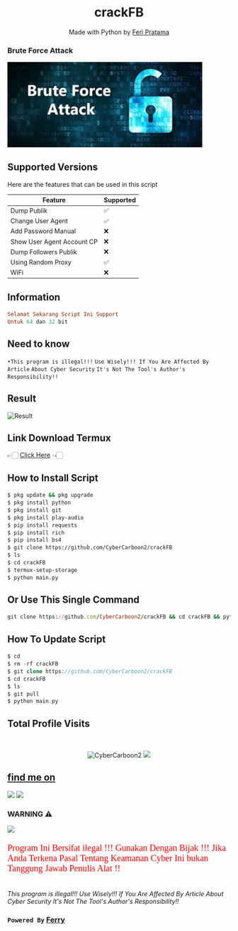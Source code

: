 <h1 align="center">
  crackFB
</h1>
</div>
<p align="center">
  Made with Python by <a href="https://github.com/CyberCarboon2">Feri Pratama</a>
</p>
<p align="center">
 
### Brute Force Attack
 <img src="https://github.com/CyberCarboon2/FileServer/blob/main/images.jpeg" width="440" title="Menu" alt="Menu">
</p>

## Supported Versions

Here are the features that can be used in this script

| Feature | Supported          |
| ------- | ------------------ |
| Dump Publik   | :white_check_mark: |
| Change User Agent   | :white_check_mark:                |
| Add Password Manual    | :x: |
| Show User Agent Account CP   | :x:                |
| Dump Followers Publik | :x: |
| Using Random Proxy | :white_check_mark:                |
| WiFi | :x: |
## Information
```ruby
Selamat Sekarang Script Ini Support 
Untuk 64 dan 32 bit
```



## Need to know
```•This program is illegal!!!```
```Use Wisely!!! If You Are Affected By Article```
```About Cyber ​​Security```
```It's Not The Tool's Author's Responsibility!!```

## Result
<img src="https://github.com/CyberCarboon2/FileServer/blob/main/resultcrackFB.jpg" width="450" title="Result" alt="Result">

## Link Download Termux
👉🏻 [Click Here](https://f-droid.org/repo/com.termux_118.apk) 👈🏻
## How to Install Script
```bash
$ pkg update && pkg upgrade
$ pkg install python
$ pkg install git
$ pkg install play-audio
$ pip install requests
$ pip install rich
$ pip install bs4
$ git clone https://github.com/CyberCarboon2/crackFB
$ ls
$ cd crackFB
$ termux-setup-storage
$ python main.py
```
## Or Use This Single Command
```ruby
git clone https://github.com/CyberCarboon2/crackFB && cd crackFB && python main.py
```
## How To Update Script
```php
$ cd
$ rm -rf crackFB
$ git clone https://github.com/CyberCarboon2/crackFB
$ cd crackFB
$ ls
$ git pull
$ python main.py
```
## Total Profile Visits
<br><p align='center'><img src="https://komarev.com/ghpvc/?username=CyberCarboon2&label=Total%20Profile%20Visitor&color=071A2C&style=for-the-badge" alt="CyberCarboon2" />
<a href="https://api.daily.dev/get?r=CyberCarboon2"><img src="https://opencollective.com/vuejs/contributors.svg?width=900" /></a>
<p align='center'><a href="https://api.daily.dev/get?r=CyberCarboon2">
<p align="center">

## find me on
[![](https://img.shields.io/badge/Facebook-blue?logo=Facebook&logoColor=blue&labelColor=white)](https://www.facebook.com/smart.danie.3)
[![](https://img.shields.io/badge/Github-black?logo=Github&logoColor=black&labelColor=white)](https://www.github.com/CyberCarboon)


### WARNING ⚠️
<img src="https://gd-hbimg.huaban.com/6260d3a85707fc180552af37a11a57091016ec897fc319-byA0T0_fw658">

<p style="font-size: 20px; font-family: Cambria; color: red; align: center;">Program Ini Bersifat ilegal !!! Gunakan Dengan Bijak !!! Jika Anda Terkena Pasal Tentang Keamanan Cyber Ini bukan Tanggung Jawab Penulis Alat !!</p>
<br>
<i align: center;>This program is illegal!!! Use Wisely!!! If You Are Affected By Article About Cyber ​​Security It's Not The Tool's Author's Responsibility!!</i>

### ```Powered By``` [Ferry](https://wa.me/6288225349583?text=Hallo+Bang+Feri)
